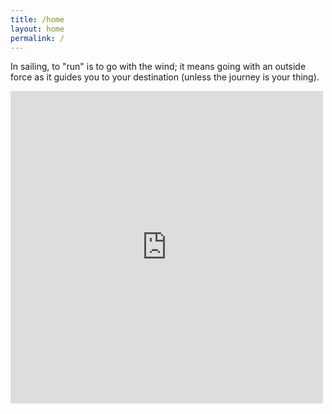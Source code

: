 ```yaml
---
title: /home
layout: home
permalink: /
---
```


In sailing, to "run" is to go with the wind; it means going with an outside force as it guides you to your destination (unless the journey is your thing).

<iframe src="https://forecast.predictwind.com/tracking/display/Outrun/?mapMode=useAtlas&windSymbol=WindStreamlines&weatherSource=ECMWF" width=500 height=500 style="border:0;"></iframe>
